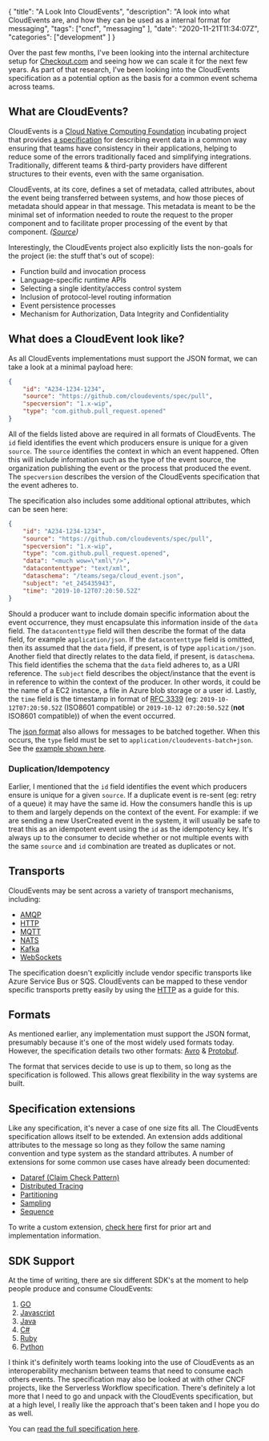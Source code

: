 {
    "title": "A Look Into CloudEvents",
    "description": "A look into what CloudEvents are, and how they can be used as a internal format for messaging",
    "tags": ["cncf", "messaging" ],
    "date": "2020-11-21T11:34:07Z",
    "categories": ["development" ]
}

Over the past few months, I've been looking into the internal architecture setup for [Checkout.com](https://checkout.com) and seeing how we can scale it for the next few years. As part of that research, I've been looking into the CloudEvents specification as a potential option as the basis for a common event schema across teams.

<!--more-->

## What are CloudEvents?

CloudEvents is a [Cloud Native Computing Foundation](https://www.cncf.io/projects/) incubating project that provides [a specification](https://github.com/cloudevents/spec/blob/master/spec.md) for describing event data in a common way ensuring that teams have consistency in their applications, helping to reduce some of the errors traditionally faced and simplifying integrations. Traditionally, different teams & third-party providers have different structures to their events, even with the same organisation.

CloudEvents, at its core, defines a set of metadata, called attributes, about the event being transferred between systems, and how those pieces of metadata should appear in that message. This metadata is meant to be the minimal set of information needed to route the request to the proper component and to facilitate proper processing of the event by that component. _([Source](https://github.com/cloudevents/spec/blob/master/primer.md#design-goals))_

Interestingly, the CloudEvents project also explicitly lists the non-goals for the project (ie: the stuff that's out of scope):

- Function build and invocation process
- Language-specific runtime APIs
- Selecting a single identity/access control system
- Inclusion of protocol-level routing information
- Event persistence processes
- Mechanism for Authorization, Data Integrity and Confidentiality

## What does a CloudEvent look like?

As all CloudEvents implementations must support the JSON format, we can take a look at a minimal payload here:

```json
{
    "id": "A234-1234-1234",
    "source": "https://github.com/cloudevents/spec/pull",
    "specversion": "1.x-wip",
    "type": "com.github.pull_request.opened"
}
```

All of the fields listed above are required in all formats of CloudEvents. The `id` field identifies the event which producers ensure is unique for a given `source`. The `source` identifies the context in which an event happened. Often this will include information such as the type of the event source, the organization publishing the event or the process that produced the event. The `specversion` describes the version of the CloudEvents specification that the event adheres to. 

The specification also includes some additional optional attributes, which can be seen here:

```json
{
    "id": "A234-1234-1234",
    "source": "https://github.com/cloudevents/spec/pull",
    "specversion": "1.x-wip",
    "type": "com.github.pull_request.opened",
    "data": "<much wow=\"xml\"/>",
    "datacontenttype": "text/xml",
    "dataschema": "/teams/sega/cloud_event.json",
    "subject": "et_245435943",
    "time": "2019-10-12T07:20:50.52Z"
}
```

Should a producer want to include domain specific information about the event occurrence, they must encapsulate this information inside of the `data` field. The `datacontenttype` field will then describe the format of the data field, for example `application/json`. If the `datacontenttype` field is omitted, then its assumed that the `data` field, if present, is of type `application/json`. Another field that directly relates to the data field, if present, is `dataschema`. This field identifies the schema that the `data` field adheres to, as a URI reference. The `subject` field describes the object/instance that the event is in reference to within the context of the producer. In other words, it could be the name of a EC2 instance, a file in Azure blob storage or a user id. Lastly, the `time` field is the timestamp in format of [RFC 3339](https://tools.ietf.org/html/rfc3339) (eg: `2019-10-12T07:20:50.52Z` (ISO8601 compatible) or `2019-10-12 07:20:50.52Z` (**not** ISO8601 compatible)) of when the event occurred.

The [json format](https://github.com/cloudevents/spec/blob/master/json-format.md) also allows for messages to be batched together. When this occurs, the `type` field must be set to `application/cloudevents-batch+json`. See the [example shown here](https://github.com/cloudevents/spec/blob/master/json-format.md#43-examples).

### Duplication/Idempotency

Earlier, I mentioned that the `id` field identifies the event which producers ensure is unique for a given `source`. If a duplicate event is re-sent (eg: retry of a queue) it may have the same id. How the consumers handle this is up to them and largely depends on the context of the event. For example: if we are sending a new UserCreated event in the system, it will usually be safe to treat this as an idempotent event using the `id` as the idempotency key. It's always up to the consumer to decide whether or not multiple events with the same `source` and `id` combination are treated as duplicates or not.

## Transports

CloudEvents may be sent across a variety of transport mechanisms, including:

- [AMQP](https://github.com/cloudevents/spec/blob/master/amqp-protocol-binding.md)
- [HTTP](https://github.com/cloudevents/spec/blob/master/http-protocol-binding.md)
- [MQTT](https://github.com/cloudevents/spec/blob/master/mqtt-protocol-binding.md)
- [NATS](https://github.com/cloudevents/spec/blob/master/nats-protocol-binding.md)
- [Kafka](https://github.com/cloudevents/spec/blob/master/kafka-protocol-binding.md)
- [WebSockets](https://github.com/cloudevents/spec/blob/master/websockets-protocol-binding.md)

The specification doesn't explicitly include vendor specific transports like Azure Service Bus or SQS. CloudEvents can be mapped to these vendor specific transports pretty easily by using the [HTTP](https://github.com/cloudevents/spec/blob/master/http-protocol-binding.md) as a guide for this.

## Formats

As mentioned earlier, any implementation must support the JSON format, presumably because it's one of the most widely used formats today. However, the specification details two other formats: [Avro](https://github.com/cloudevents/spec/blob/master/avro-format.md) & [Protobuf](https://github.com/cloudevents/spec/blob/master/protobuf-format.md).

The format that services decide to use is up to them, so long as the specification is followed. This allows great flexibility in the way systems are built.

## Specification extensions

Like any specification, it's never a case of one size fits all. The CloudEvents specification allows itself to be extended. An extension adds additional attributes to the message so long as they follow the same naming convention and type system as the standard attributes. A number of extensions for some common use cases have already been documented: 

- [Dataref (Claim Check Pattern)](https://github.com/cloudevents/spec/blob/master/extensions/dataref.md)
- [Distributed Tracing](https://github.com/cloudevents/spec/blob/master/extensions/distributed-tracing.md)
- [Partitioning](https://github.com/cloudevents/spec/blob/master/extensions/partitioning.md)
- [Sampling](https://github.com/cloudevents/spec/blob/master/extensions/sampled-rate.md)
- [Sequence](https://github.com/cloudevents/spec/blob/master/extensions/sequence.md)

To write a custom extension, [check here](https://github.com/cloudevents/spec/blob/master/documented-extensions.md) first for prior art and implementation information.

## SDK Support

At the time of writing, there are six different SDK's at the moment to help people produce and consume CloudEvents:

1. [GO](https://github.com/cloudevents/sdk-go)
1. [Javascript](https://github.com/cloudevents/sdk-javascript)
1. [Java](https://github.com/cloudevents/sdk-java)
1. [C#](https://github.com/cloudevents/sdk-csharp)
1. [Ruby](https://github.com/cloudevents/sdk-ruby)
1. [Python](https://github.com/cloudevents/sdk-python)

I think it's definitely worth teams looking into the use of CloudEvents as an interoperability mechanism between teams that need to consume each others events. The specification may also be looked at with other CNCF projects, like the Serverless Workflow specification. There's definitely a lot more that I need to go and unpack with the CloudEvents specification, but at a high level, I really like the approach that's been taken and I hope you do as well.

You can [read the full specification here](https://github.com/cloudevents/spec/blob/master/spec.md).